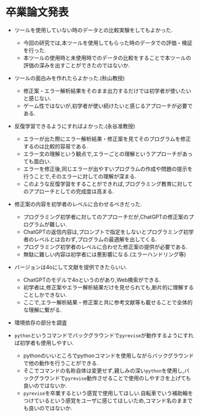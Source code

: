 # 卒業論文発表
* ツールを使用していない時のデータとの比較実験をしてもよかった.
    * 今回の研究では,本ツールを使用してもらった時のデータでの評価・検証を行った.
    * 本ツールの使用時と未使用時でのデータの比較をすることで本ツールの評価の深みを出すことができたのではないか.

* ツールの面白みを作れたらよかった.(秋山教授)
    * 修正案・エラー解析結果をそのまま出力するだけでは初学者が使いたいと感じない.
    * ゲーム性ではないが,初学者が使い続けたいと感じるアプローチが必要である.

* 反復学習できるようにすればよかった.(永谷准教授)
    * エラーが出た際にエラー解析結果・修正案を見てそのプログラムを修正するのは比較的容易である.
    * エラー文の理解という観点で,エラーごとの理解というアプローチがあっても面白い.
    * エラーを修正後,同じエラーが出やすいプログラムの作成や問題の提示を行うことで,そのエラーに対しての理解が深まる.
    * このような反復学習をすることができれば,プログラミング教育に対してのアプローチとしての完成度は高まる.

* 修正案の内容を初学者のレベルに合わせるべきだった.
    * プログラミング初学者に対してのアプローチだが,ChatGPTの修正案のプログラムが難しい.
    * ChatGPTの返信内容は,プロンプトで指定をしないとプログラミング初学者のレベルとは合わず,プログラムの最適解を出してくる.
    * プログラミング初学者のレベルに合わせた修正案の提供が必要である.
    * 無駄に難しい内容は初学者には悪影響になる.(エラーハンドリング等)

* バージョンは4oにして文献を提供できたらいい.
    * ChatGPTのモデルで4oというのがあり,Web検索ができる.
    * 初学者は,修正案やエラー解析結果だけを見せられても,断片的に理解することしかできない.
    * ここで,エラー解析結果・修正案と共に参考文献等も載せることで全体的な理解に繋がる.

* 環境依存の部分を調査

* `python`というコマンドでバックグラウンドで`pyrevise`が動作するようにすれば初学者も使用しやすい.
    * pythonのいいところでpythonコマンドを使用しながらバックグラウンドで他の動作を行うことができる.
    * そこでコマンドの名称自体は変更せず,親しみの深い`python`を使用し,バックグラウンドで`pyrevise`動作させることで使用のしやすさを上げても良いのではないか.
    * `pyrevise`を卒業するという感覚で使用してほしい.自転車でいう補助輪をつけているという感覚をユーザに感じてほしいため,コマンド名のままでも良いのではないか.
